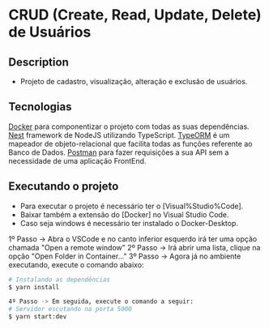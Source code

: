 # CRUD (Create, Read, Update, Delete) de Usuários

## Description

- Projeto de cadastro, visualização, alteração e exclusão de usuários.

## Tecnologias

[Docker](https://www.docker.com/) para componentizar o projeto com todas as suas dependências.
[Nest](https://github.com/nestjs/nest) framework de NodeJS utilizando TypeScript.
[TypeORM](https://typeorm.io/#/) é um mapeador de objeto-relacional que facilita todas as funções referente ao Banco de Dados.
[Postman](https://www.postman.com/) para fazer requisições a sua API sem a necessidade de uma aplicação FrontEnd.

## Executando o projeto

- Para executar o projeto é necessário ter o [Visual%Studio%Code].
- Baixar também a extensão do [Docker] no Visual Studio Code.
- Caso seja windows é necessário ter instalado o Docker-Desktop.

1º Passo -> Abra o VSCode e no canto inferior esquerdo irá ter uma opção chamada "Open a remote window"
2º Passo -> Irá abrir uma lista, clique na opção "Open Folder in Container..."
3º Passo -> Agora já no ambiente executando, execute o comando abaixo:

```bash
# Instalando as dependências
$ yarn install

4º Passo -> Em seguida, execute o comando a seguir:
# Servidor escutando na porta 5000
$ yarn start:dev
```
